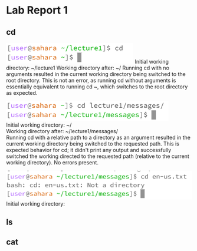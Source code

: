 # Lab Report 1

## cd

![Image](Screenshot_4.png)
Initial working directory: ~/lecture1 
Working directory after: ~/ 
Running cd with no arguments resulted in the current working directory being switched to the root directory. This is not an error, as running cd without arguments is essentially equivalent to running cd ~, which switches to the root directory as expected.

![Image](Screenshot_5.png)  <br>
Initial working directory: ~/ <br>
Working directory after: ~/lecture1/messages/ <br>
Running cd with a relative path to a directory as an argument resulted in the current working directory being switched to the requested path. This is expected behavior for cd; it didn't print any output and successfully switched the working directed to the requested path (relative to the current working directory). No errors present.

![Image](Screenshot_6.png) <br>
Initial working directory: 


## ls


## cat
